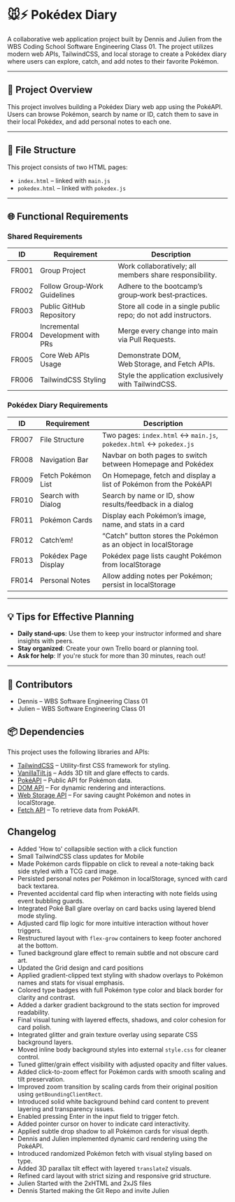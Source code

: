 

# 🐭⚡ Pokédex Diary

A collaborative web application project built by Dennis and Julien from the WBS Coding School Software Engineering Class 01. The project utilizes modern web APIs, TailwindCSS, and local storage to create a Pokédex diary where users can explore, catch, and add notes to their favorite Pokémon.

---

## 🚀 Project Overview

This project involves building a Pokédex Diary web app using the PokéAPI. Users can browse Pokémon, search by name or ID, catch them to save in their local Pokédex, and add personal notes to each one.

---

## 📁 File Structure

This project consists of two HTML pages:

- `index.html` – linked with `main.js`
- `pokedex.html` – linked with `pokedex.js`

---

## 🌐 Functional Requirements

### Shared Requirements

| ID      | Requirement                          | Description                                                        |
|---------|--------------------------------------|--------------------------------------------------------------------|
| FR001   | Group Project                        | Work collaboratively; all members share responsibility.            |
| FR002   | Follow Group‑Work Guidelines         | Adhere to the bootcamp’s group‑work best‑practices.                |
| FR003   | Public GitHub Repository             | Store all code in a single public repo; do not add instructors.    |
| FR004   | Incremental Development with PRs     | Merge every change into main via Pull Requests.                    |
| FR005   | Core Web APIs Usage                  | Demonstrate DOM, Web Storage, and Fetch APIs.                      |
| FR006   | TailwindCSS Styling                  | Style the application exclusively with TailwindCSS.                |

### Pokédex Diary Requirements

| ID      | Requirement               | Description                                                                 |
|---------|---------------------------|-----------------------------------------------------------------------------|
| FR007   | File Structure            | Two pages: `index.html` ↔ `main.js`, `pokedex.html` ↔ `pokedex.js`         |
| FR008   | Navigation Bar            | Navbar on both pages to switch between Homepage and Pokédex                |
| FR009   | Fetch Pokémon List        | On Homepage, fetch and display a list of Pokémon from the PokéAPI         |
| FR010   | Search with Dialog        | Search by name or ID, show results/feedback in a dialog                    |
| FR011   | Pokémon Cards             | Display each Pokémon’s image, name, and stats in a card                    |
| FR012   | Catch’em!                 | “Catch” button stores the Pokémon as an object in localStorage            |
| FR013   | Pokédex Page Display      | Pokédex page lists caught Pokémon from localStorage                        |
| FR014   | Personal Notes            | Allow adding notes per Pokémon; persist in localStorage                    |

---

## 💡 Tips for Effective Planning

- **Daily stand-ups**: Use them to keep your instructor informed and share insights with peers.
- **Stay organized**: Create your own Trello board or planning tool.
- **Ask for help**: If you're stuck for more than 30 minutes, reach out!

---

## 👥 Contributors

- Dennis – WBS Software Engineering Class 01
- Julien – WBS Software Engineering Class 01

## 📦 Dependencies

This project uses the following libraries and APIs:

- [TailwindCSS](https://tailwindcss.com/) – Utility-first CSS framework for styling.
- [VanillaTilt.js](https://micku7zu.github.io/vanilla-tilt.js/) – Adds 3D tilt and glare effects to cards.
- [PokéAPI](https://pokeapi.co/) – Public API for Pokémon data.
- [DOM API](https://developer.mozilla.org/en-US/docs/Web/API/Document_Object_Model) – For dynamic rendering and interactions.
- [Web Storage API](https://developer.mozilla.org/en-US/docs/Web/API/Web_Storage_API) – For saving caught Pokémon and notes in localStorage.
- [Fetch API](https://developer.mozilla.org/en-US/docs/Web/API/Fetch_API) – To retrieve data from PokéAPI.

## Changelog

- Added 'How to' collapsible section with a click function
- Small TailwindCSS class updates for Mobile
- Made Pokémon cards flippable on click to reveal a note-taking back side styled with a TCG card image.
- Persisted personal notes per Pokémon in localStorage, synced with card back textarea.
- Prevented accidental card flip when interacting with note fields using event bubbling guards.
- Integrated Poké Ball glare overlay on card backs using layered blend mode styling.
- Adjusted card flip logic for more intuitive interaction without hover triggers.
- Restructured layout with `flex-grow` containers to keep footer anchored at the bottom.
- Tuned background glare effect to remain subtle and not obscure card art.
- Updated the Grid design and card positions
- Applied gradient-clipped text styling with shadow overlays to Pokémon names and stats for visual emphasis.
- Colored type badges with full Pokémon type color and black border for clarity and contrast.
- Added a darker gradient background to the stats section for improved readability.
- Final visual tuning with layered effects, shadows, and color cohesion for card polish.
- Integrated glitter and grain texture overlay using separate CSS background layers.
- Moved inline body background styles into external `style.css` for cleaner control.
- Tuned glitter/grain effect visibility with adjusted opacity and filter values.
- Added click-to-zoom effect for Pokémon cards with smooth scaling and tilt preservation.
- Improved zoom transition by scaling cards from their original position using `getBoundingClientRect`.
- Introduced solid white background behind card content to prevent layering and transparency issues.
- Enabled pressing Enter in the input field to trigger fetch.
- Added pointer cursor on hover to indicate card interactivity.
- Applied subtle drop shadow to all Pokémon cards for visual depth.
- Dennis and Julien implemented dynamic card rendering using the PokéAPI.
- Introduced randomized Pokémon fetch with visual styling based on type.
- Added 3D parallax tilt effect with layered `translateZ` visuals.
- Refined card layout with strict sizing and responsive grid structure.
- Julien Started with the 2xHTML and 2xJS files
- Dennis Started making the Git Repo and invite Julien